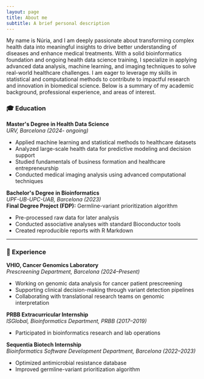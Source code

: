 ```yaml
---
layout: page
title: About me 
subtitle: A brief personal description
---
```


My name is Núria, and I am deeply passionate about transforming complex health data into meaningful insights to drive better understanding of diseases and enhance medical treatments. With a solid bioinformatics foundation and ongoing health data science training, I specialize in applying advanced data analysis, machine learning, and imaging techniques to solve real-world healthcare challenges. I am eager to leverage my skills in statistical and computational methods to contribute to impactful research and innovation in biomedical science. Below is a summary of my academic background, professional experience, and areas of interest.

### 🎓 Education

**Master's Degree in Health Data Science**  
*URV, Barcelona (2024- ongoing)*

- Applied machine learning and statistical methods to healthcare datasets  
- Analyzed large-scale health data for predictive modeling and decision support
- Studied fundamentals of business formation and healthcare entrepreneurship
- Conducted medical imaging analysis using advanced computational techniques 


**Bachelor's Degree in Bioinformatics**  
*UPF-UB-UPC-UAB, Barcelona (2023)*  
**Final Degree Project (FDP):** Germline-variant prioritization algorithm

- Pre-processed raw data for later analysis  
- Conducted associative analyses with standard Bioconductor tools  
- Created reproducible reports with R Markdown  

---

### 💼 Experience

**VHIO, Cancer Genomics Laboratory**  
*Prescreening Department, Barcelona (2024–Present)*

- Working on genomic data analysis for cancer patient prescreening  
- Supporting clinical decision-making through variant detection pipelines  
- Collaborating with translational research teams on genomic interpretation
  
**PRBB Extracurricular Internship**  
*ISGlobal, Bioinformatics Department, PRBB (2017–2019)*

- Participated in bioinformatics research and lab operations  

**Sequentia Biotech Internship**  
*Bioinformatics Software Development Department, Barcelona (2022–2023)*

- Optimized antimicrobial resistance database  
- Improved germline-variant prioritization algorithm  

